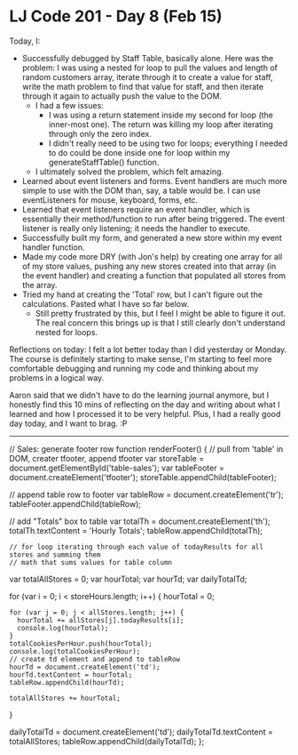 # LJ Code 201 - Day 8 (Feb 15)

Today, I:

- Successfully debugged by Staff Table, basically alone. Here was the problem: I was using a nested for loop to pull the values and length of random customers array, iterate through it to create a value for staff, write the math problem to find that value for staff, and then iterate through it again to actually push the value to the DOM.
    - I had a few issues:
        * I was using a return statement inside my second for loop (the inner-most one). The return was killing my loop after iterating through only the zero index.
        * I didn't really need to be using two for loops; everything I needed to do could be done inside one for loop within my generateStaffTable() function.
    - I ultimately solved the problem, which felt amazing.
- Learned about event listeners and forms. Event handlers are much more simple to use with the DOM than, say, a table would be. I can use eventListeners for mouse, keyboard, forms, etc.
- Learned that event listeners require an event handler, which is essentially their method/function to run after being triggered. The event listener is really only listening; it needs the handler to execute.
- Successfully built my form, and generated a new store within my event handler function.
- Made my code more DRY (with Jon's help) by creating one array for all of my store values, pushing any new stores created into that array (in the event handler) and creating a function that populated all stores from the array.
- Tried my hand at creating the 'Total' row, but I can't figure out the calculations. Pasted what I have so far below.
    * Still pretty frustrated by this, but I feel I might be able to figure it out. The real concern this brings up is that I still clearly don't understand nested for loops.

Reflections on today: I felt a lot better today than I did yesterday or Monday. The course is definitely starting to make sense, I'm starting to feel more comfortable debugging and running my code and thinking about my problems in a logical way. 

Aaron said that we didn't have to do the learning journal anymore, but I honestly find this 10 mins of reflecting on the day and writing about what I learned and how I processed it to be very helpful. Plus, I had a really good day today, and I want to brag. :P

----------------
// Sales: generate footer row
function renderFooter() {
  // pull from 'table' in DOM, creater tfooter, append tfooter
  var storeTable = document.getElementById('table-sales');
  var tableFooter = document.createElement('tfooter');
  storeTable.appendChild(tableFooter);

  // append table row to footer
  var tableRow = document.createElement('tr');
  tableFooter.appendChild(tableRow);

  // add "Totals" box to table
  var totalTh = document.createElement('th');
  totalTh.textContent = 'Hourly Totals';
  tableRow.appendChild(totalTh);

    // for loop iterating through each value of todayResults for all stores and summing them
    // math that sums values for table column
  var totalAllStores = 0;
  var hourTotal;
  var hourTd;
  var dailyTotalTd;
  
  for (var i = 0; i < storeHours.length; i++) {
    hourTotal = 0;

    for (var j = 0; j < allStores.length; j++) {
      hourTotal += allStores[j].todayResults[i];
      console.log(hourTotal);
    }
    totalCookiesPerHour.push(hourTotal);
    console.log(totalCookiesPerHour);
    // create td element and append to tableRow
    hourTd = document.createElement('td');
    hourTd.textContent = hourTotal;
    tableRow.appendChild(hourTd);

    totalAllStores += hourTotal;
  }
  
  dailyTotalTd = document.createElement('td');
  dailyTotalTd.textContent = totalAllStores;
  tableRow.appendChild(dailyTotalTd);
};